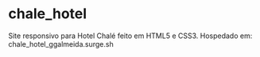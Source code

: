 # chale_hotel
Site responsivo para Hotel Chalé feito em HTML5 e CSS3. Hospedado em:
chale_hotel_ggalmeida.surge.sh
